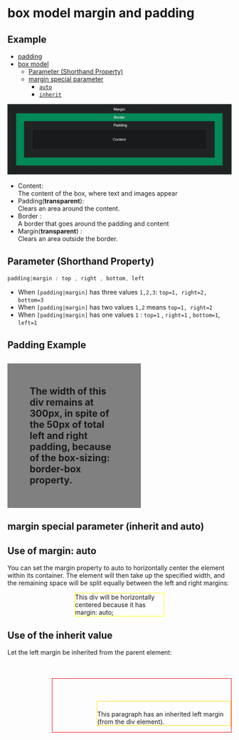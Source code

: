 # box model margin and padding

## Example
- [padding](https://www.w3schools.com/css/css_padding.asp)
- [box model](#box-model)
  - [Parameter (Shorthand Property)](#parameter-shorthand-property)
  - [margin special parameter](#margin-special-parameter)
    - [`auto`](#auto)
    - [`inherit`](#inherit)


![圖 1](../images/50ef21da376b8b7f58c417d4c305e52bd0142413af5f86cf3368a5c6643d127e.png)  
- Content:  
  The content of the box, where text and images appear   
- Padding(**transparent**):  
  Clears an area around the content.  
- Border :  
  A border that goes around the padding and content  
- Margin(**transparent**) :  
  Clears an area outside the border.   


## Parameter (Shorthand Property)

```scss
padding|margin : top , right , bottom, left
``` 
- When `[padding|margin]` has three values `1,2,3`: `top=1, right=2, bottom=3`
- When `[padding|margin]` has two values `1,2` means `top=1, right=2`
- When `[padding|margin]` has one values `1` : `top=1` , `right=1` , `bottom=1`, `left=1`


<!DOCTYPE html>
<html>
<head>
<style>
div.padding {
  width: 300px;
  padding: 50px;
  box-sizing: border-box;
  background-color: grey;
}
</style>
</head>
<body>

<h2>Padding Example<h2>
<div class="padding">The width of this div remains at 300px, in spite of the 50px of total left and right padding, because of the box-sizing: border-box property.
</div>

</body>
</html>


## margin special parameter (inherit and auto)

<html>
<head>
<style>
#auto {
  /**box width**/
  width: 200px;
  margin: auto;
  border: 1px solid yellow;
}
div.parent{
  border : 1px solid red;
  margin-left : 100px;
  margin-top : 50px;
}
p.child{
  border: 1px solid gold;
  padding-top : 20px;
  margin-left : inherit; /** 100px **/
  margin-top : inherit; /** 50px **/
}
</style>
</head>
<body>

<h2>Use of margin: auto</h2>
<p>You can set the margin property to auto to horizontally center the element within its container. The element will then take up the specified width, and the remaining space will be split equally between the left and right margins:</p>

<div id="auto">
This div will be horizontally centered because it has margin: auto;
</div>

<h2>Use of the inherit value</h2>
<p>Let the left margin be inherited from the parent element:</p>


<div class="parent">
<p class="child">
This paragraph has an inherited left margin (from the div element).
</p>
</div>


</body>
</html>

